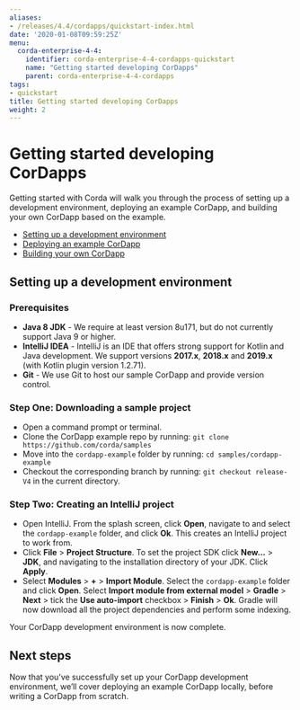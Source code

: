 ```yaml
---
aliases:
- /releases/4.4/cordapps/quickstart-index.html
date: '2020-01-08T09:59:25Z'
menu:
  corda-enterprise-4-4:
    identifier: corda-enterprise-4-4-cordapps-quickstart
    name: "Getting started developing CorDapps"
    parent: corda-enterprise-4-4-cordapps
tags:
- quickstart
title: Getting started developing CorDapps
weight: 2
---
```



# Getting started developing CorDapps



Getting started with Corda will walk you through the process of setting up a development environment, deploying an example CorDapp, and building your own CorDapp based on the example.


* [Setting up a development environment](#setting-up-a-development-environment)
* [Deploying an example CorDapp](quickstart-deploy.md)
* [Building your own CorDapp](quickstart-build.md)


## Setting up a development environment


### Prerequisites


* **Java 8 JDK** - We require at least version 8u171, but do not currently support Java 9 or higher.
* **IntelliJ IDEA** - IntelliJ is an IDE that offers strong support for Kotlin and Java development. We support versions **2017.x**, **2018.x** and **2019.x** (with Kotlin plugin version 1.2.71).
* **Git** - We use Git to host our sample CorDapp and provide version control.


### Step One: Downloading a sample project


* Open a command prompt or terminal.
* Clone the CorDapp example repo by running: `git clone https://github.com/corda/samples`
* Move into the `cordapp-example` folder by running: `cd samples/cordapp-example`
* Checkout the corresponding branch by running: `git checkout release-V4` in the current directory.


### Step Two: Creating an IntelliJ project


* Open IntelliJ. From the splash screen, click **Open**, navigate to and select the `cordapp-example` folder, and click **Ok**. This creates an IntelliJ project to work from.
* Click **File** >  **Project Structure**. To set the project SDK click **New…** > **JDK**, and navigating to the installation directory of your JDK. Click **Apply**.
* Select **Modules** > **+** > **Import Module**. Select the `cordapp-example` folder and click **Open**. Select **Import module from external model** > **Gradle** > **Next** > tick the **Use auto-import** checkbox > **Finish** > **Ok**. Gradle will now download all the project dependencies and perform some indexing.

Your CorDapp development environment is now complete.


## Next steps

Now that you’ve successfully set up your CorDapp development environment, we’ll cover deploying an example CorDapp locally, before writing a CorDapp from scratch.

